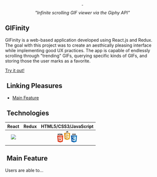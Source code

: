 <p align="center"> 

  <a href="https://mvaleriani.github.io/GIFinity">
    <img src="">
  </a>

   <a href="https://mvaleriani.github.io/GIFinity">
    <img src="">
  </a>

  <p align="center"><i>"Infinite scrolling GIF viewer via the Giphy API"</i></p>
</p>

## GIFinity
GIFinity is a web-based application developed using React.js and Redux. The goal with this project was to create an aesthically pleasing interface while implementing good UX practices. The app is capable of endlessly scrolling through "trending" GIFs, querying specific kinds of GIFs, and storing those the user marks as a favorite.

[Try it out!](https://mvaleriani.github.io/GIFinity/)
<!-- ## Why was this created? -->

<!-- In 2017, fake celebrity pornographic videos called Deep Fakes surfaced, creating scandals for all involved and opening the door to what is actually possible to fake. Since it's introduction, the technology behind DeepFakes has been used in politics as well as "revenge porn". As it currently stands, only the quality of the video is able to distinguish the authenticity, and that will disappear as the process is refined.

Our goal with this project was to create a Convolutional Neural Network (CNN) capable of distinguishing between real and faked videos in order to protect the reputation and integrity of anyone who could be affected by faked videos. -->

<a name="links">
  <h2>
    <img src="">
      Linking Pleasures
  </h2>  
</a>

- [Main Feature](#main-feature)

<a name="technologies">
  <h2>
    <img src="">
      Technologies
  </h2>  
</a>

|React|Redux|HTML5/CSS3/JavaScript|
|:-------------------------:|:-------------------------:|:-------------------------:|
|<img src="https://raw.githubusercontent.com/MoistCode/Resources/master/Programming/ReadmeStructures/Shallow/images/react.png">| <img src=""/> |<img src="https://github.com/MoistCode/ImaginaryNumblr/blob/master/readme_gifs/Webp.net-resizeimage(4).png">|


<a name="main-feature">
  <h2>
    <img src="">
      Main Feature
  </h2>  
</a>
  Users are able to... 
  <!-- upload a video, select the face crops they want to test, and once they have 20, run them through the model. From there, the user will wait as the model processes the image and will have the image's authenticity appear. -->
